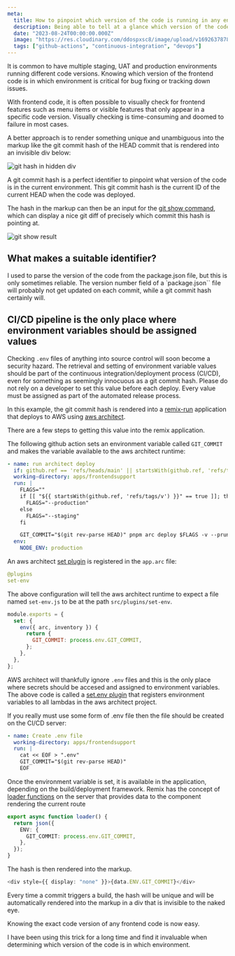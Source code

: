 ```yaml
---
meta:
  title: How to pinpoint which version of the code is running in any environment
  description: Being able to tell at a glance which version of the code is in which environment is critical.
  date: "2023-08-24T00:00:00.000Z"
  image: "https://res.cloudinary.com/ddospxsc8/image/upload/v1692637878/versioning_gsg8au.png"
  tags: ["github-actions", "continuous-integration", "devops"]
---
```


It is common to have multiple staging, UAT and production environments running different code versions. Knowing which version of the frontend code is in which environment is critical for bug fixing or tracking down issues.

With frontend code, it is often possible to visually check for frontend features such as menu items or visible features that only appear in a specific code version. Visually checking is time-consuming and doomed to failure in most cases.

A better approach is to render something unique and unambiguous into the markup like the git commit hash of the HEAD commit that is rendered into an invisible div below:

![git hash in hidden div](https://res.cloudinary.com/ddospxsc8/image/upload/v1692535661/guid_rbdtxs.png)

A git commit hash is a perfect identifier to pinpoint what version of the code is in the current environment. This git commit hash is the current ID of the current HEAD when the code was deployed.

The hash in the markup can then be an input for the [git show command](https://git-scm.com/docs/git-show), which can display a nice git diff of precisely which commit this hash is pointing at.

![git show result](https://res.cloudinary.com/ddospxsc8/image/upload/v1692819323/git-show_dgaicf.png)

## What makes a suitable identifier?

I used to parse the version of the code from the package.json file, but this is only sometimes reliable. The version number field of a `package.json`` file will probably not get updated on each commit, while a git commit hash certainly will.

## CI/CD pipeline is the only place where environment variables should be assigned values

Checking `.env` files of anything into source control will soon become a security hazard. The retrieval and setting of environment variable values should be part of the continuous integration/deployment process (CI/CD), even for something as seemingly innocuous as a git commit hash. Please do not rely on a developer to set this value before each deploy. Every value must be assigned as part of the automated release process.

In this example, the git commit hash is rendered into a [remix-run](https://remix.run/docs/en/main) application that deploys to AWS using [aws architect](https://arc.codes/docs/en/get-started/quickstart).

There are a few steps to getting this value into the remix application.

The following github action sets an environment variable called `GIT_COMMIT` and makes the variable available to the aws architect runtime:

```yml {12} showLineNumbers
- name: run architect deploy
  if: github.ref == 'refs/heads/main' || startsWith(github.ref, 'refs/tags/v') || github.event_name == 'pull_request'
  working-directory: apps/frontendsupport
  run: |
    FLAGS=""
    if [[ "${{ startsWith(github.ref, 'refs/tags/v') }}" == true ]]; then
      FLAGS="--production"
    else
      FLAGS="--staging"
    fi

    GIT_COMMIT="$(git rev-parse HEAD)" pnpm arc deploy $FLAGS -v --prune
  env:
    NODE_ENV: production
```

An aws architect [set plugin](https://arc.codes/docs/en/guides/plugins/set) is registered in the `app.arc` file:

```yml
@plugins
set-env
```

The above configuration will tell the aws architect runtime to expect a file named `set-env.js` to be at the path `src/plugins/set-env`.

```js:src/plugins/set-env.js {5}
module.exports = {
  set: {
    env({ arc, inventory }) {
      return {
        GIT_COMMIT: process.env.GIT_COMMIT,
      };
    },
  },
};
```

AWS architect will thankfully ignore `.env` files and this is the only place where secrets should be accesed and assigned to environment variables. The above code is called a [set.env plugin](https://arc.codes/docs/en/guides/plugins/set#set.env) that registers environment variables to all lambdas in the aws architect project.

If you really must use some form of .env file then the file should be created on the CI/CD server:

```yml {5} showLineNumbers
- name: Create .env file
  working-directory: apps/frontendsupport
  run: |
    cat << EOF > ".env"
    GIT_COMMIT="$(git rev-parse HEAD)"
    EOF
```

Once the environment variable is set, it is available in the application, depending on the build/deployment framework. Remix has the concept of [loader functions](https://remix.run/docs/en/1.19.3/route/loader) on the server that provides data to the component rendering the current route

```ts {4}
export async function loader() {
  return json({
    ENV: {
      GIT_COMMIT: process.env.GIT_COMMIT,
    },
  });
}
```

The hash is then rendered into the markup.

```ts
<div style={{ display: "none" }}>{data.ENV.GIT_COMMIT}</div>
```

Every time a commit triggers a build, the hash will be unique and will be automatically rendered into the markup in a div that is invisible to the naked eye.

Knowing the exact code version of any frontend code is now easy.

I have been using this trick for a long time and find it invaluable when determining which version of the code is in which environment.
